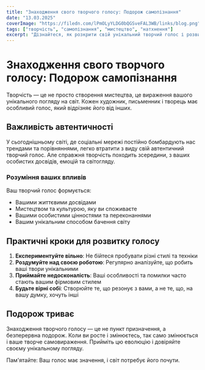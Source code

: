 ```yaml
---
title: "Знаходження свого творчого голосу: Подорож самопізнання"
date: "13.03.2025"
coverImage: "https://filedn.com/lPmOLyYLDG0bQGSveFAL3WB/links/blog.png"
tags: ["творчість", "самопізнання", "мистецтво", "натхнення"]
excerpt: "Дізнайтеся, як розкрити свій унікальний творчий голос і розвинути власний художній стиль. Цей посібник досліджує шлях знаходження автентичності у творчій роботі."
---
```


# Знаходження свого творчого голосу: Подорож самопізнання

Творчість — це не просто створення мистецтва, це вираження вашого унікального погляду на світ. Кожен художник, письменник і творець має особливий голос, який відрізняє його від інших.

## Важливість автентичності

У сьогоднішньому світі, де соціальні мережі постійно бомбардують нас трендами та порівняннями, легко втратити з виду свій автентичний творчий голос. Але справжня творчість походить зсередини, з ваших особистих досвідів, емоцій та світогляду.

### Розуміння ваших впливів

Ваш творчий голос формується:

- Вашими життєвими досвідами
- Мистецтвом та культурою, яку ви споживаєте
- Вашими особистими цінностями та переконаннями
- Вашим унікальним способом бачення світу

## Практичні кроки для розвитку голосу

1. **Експериментуйте вільно**: Не бійтеся пробувати різні стилі та техніки
2. **Роздумуйте над своєю роботою**: Регулярно аналізуйте, що робить ваші твори унікальними
3. **Приймайте недосконалість**: Ваші особливості та помилки часто стають вашим фірмовим стилем
4. **Будьте вірні собі**: Створюйте те, що резонує з вами, а не те, що, на вашу думку, хочуть інші

## Подорож триває

Знаходження творчого голосу — це не пункт призначення, а безперервна подорож. Коли ви росте і змінюєтесь, так само змінюється і ваше творче самовираження. Прийміть цю еволюцію і довіряйте своєму унікальному погляду.

Пам'ятайте: Ваш голос має значення, і світ потребує його почути.

